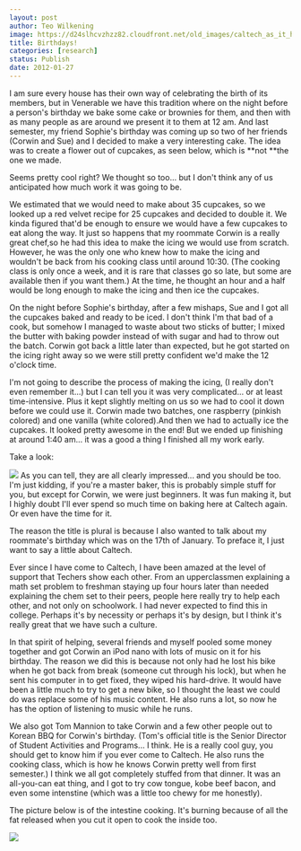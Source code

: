 ```yaml
---
layout: post
author: Teo Wilkening
image: https://d24slhcvzhzz82.cloudfront.net/old_images/caltech_as_it_happens/6a0105349b8251970b01630006c900970d.jpg
title: Birthdays! 
categories: [research]
status: Publish
date: 2012-01-27
---
```



I am sure every house has their own way of celebrating the birth of its members, but in Venerable we have this tradition where on the night before a person's birthday we bake some cake or brownies for them, and then with as many people as are around we present it to them at 12 am. And last semester, my friend Sophie's birthday was coming up so two of her friends (Corwin and Sue) and I decided to make a very interesting cake. The idea was to create a flower out of cupcakes, as seen below, which is **not **the one we made.

Seems pretty cool right? We thought so too... but I don't think any of us anticipated how much work it was going to be.

We estimated that we would need to make about 35 cupcakes, so we looked up a red velvet recipe for 25 cupcakes and decided to double it. We kinda figured that'd be enough to ensure we would have a few cupcakes to eat along the way. It just so happens that my roommate Corwin is a really great chef,so he had this idea to make the icing we would use from scratch. However, he was the only one who knew how to make the icing and wouldn't be back from his cooking class until around 10:30. (The cooking class is only once a week, and it is rare that classes go so late, but some are available then if you want them.) At the time, he thought an hour and a half would be long enough to make the icing and then ice the cupcakes.

On the night before Sophie's birthday, after a few mishaps, Sue and I got all the cupcakes baked and ready to be iced. I don't think I'm that bad of a cook, but somehow I managed to waste about two sticks of butter; I mixed the butter with baking powder instead of with sugar and had to throw out the batch. Corwin got back a little later than expected, but he got started on the icing right away so we were still pretty confident we'd make the 12 o'clock time.

I'm not going to describe the process of making the icing, (I really don't even remember it...) but I can tell you it was very complicated... or at least time-intensive. Plus it kept slightly melting on us so we had to cool it down before we could use it. Corwin made two batches, one raspberry (pinkish colored) and one vanilla (white colored).And then we had to actually ice the cupcakes. It looked pretty awesome in the end! But we ended up finishing at around 1:40 am... it was a good a thing I finished all my work early.

Take a look:

![](https://d24slhcvzhzz82.cloudfront.net/old_images/caltech_as_it_happens/6a0105349b8251970b016760fc6280970b.jpg)
As you can tell, they are all clearly impressed... and you should be too. I'm just kidding, if you're a master baker, this is probably simple stuff for you, but except for Corwin, we were just beginners. It was fun making it, but I highly doubt I'll ever spend so much time on baking here at Caltech again. Or even have the time for it.

The reason the title is plural is because I also wanted to talk about my roommate's birthday which was on the 17th of January. To preface it, I just want to say a little about Caltech.

Ever since I have come to Caltech, I have been amazed at the level of support that Techers show each other. From an upperclassmen explaining a math set problem to freshman staying up four hours later than needed explaining the chem set to their peers, people here really try to help each other, and not only on schoolwork. I had never expected to find this in college. Perhaps it's by necessity or perhaps it's by design, but I think it's really great that we have such a culture.

In that spirit of helping, several friends and myself pooled some money together and got Corwin an iPod nano with lots of music on it for his birthday. The reason we did this is because not only had he lost his bike when he got back from break (someone cut through his lock), but when he sent his computer in to get fixed, they wiped his hard-drive. It would have been a little much to try to get a new bike, so I thought the least we could do was replace some of his music content. He also runs a lot, so now he has the option of listening to music while he runs.

We also got Tom Mannion to take Corwin and a few other people out to Korean BBQ for Corwin's birthday. (Tom's official title is the Senior Director of Student Activities and Programs... I think. He is a really cool guy, you should get to know him if you ever come to Caltech. He also runs the cooking class, which is how he knows Corwin pretty well from first semester.) I think we all got completely stuffed from that dinner. It was an all-you-can eat thing, and I got to try cow tongue, kobe beef bacon, and even some intenstine (which was a little too chewy for me honestly).

The picture below is of the intestine cooking. It's burning because of all the fat released when you cut it open to cook the inside too.


![](https://d24slhcvzhzz82.cloudfront.net/old_images/caltech_as_it_happens/6a0105349b8251970b016760fcbfac970b.jpg)
